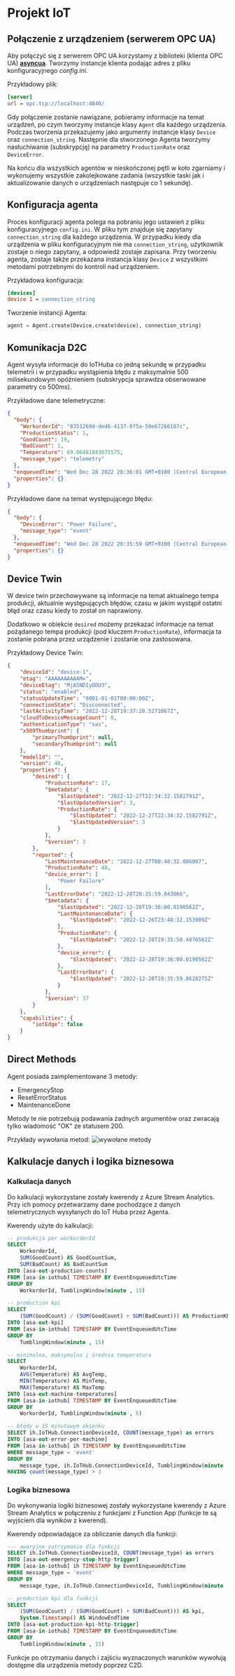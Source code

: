 # Projekt IoT

## Połączenie z urządzeniem (serwerem OPC UA)
Aby połączyć się z serwerem OPC UA korzystamy z biblioteki (klienta OPC UA) [**asyncua**](https://github.com/FreeOpcUa/opcua-asyncio). Tworzymy instancje klienta podając adres z pliku konfiguracyjnego *config.ini*.

Przykładowy plik:
```ini
[server]
url = opc.tcp://localhost:4840/
```

Gdy połączenie zostanie nawiązane, pobieramy informacje na temat urządzeń, po czym tworzymy instancje klasy `Agent` dla każdego urządzenia. Podczas tworzenia przekazujemy jako argumenty instancje klasy `Device` oraz `connection_string`. Następnie dla stworzonego Agenta tworzymy nasłuchiwanie (subskrypcję) na parametry `ProductionRate` oraz `DeviceError`.

Na końcu dla wszystkich agentów w nieskończonej pętli w koło zgarniamy i wykonujemy wszystkie zakolejkowane zadania (wszystkie taski jak i aktualizowanie danych o urządzeniach następuje co 1 sekundę).

## Konfiguracja agenta

Proces konfiguracji agenta polega na pobraniu jego ustawień z pliku konfiguracyjnego `config.ini`. W pliku tym znajduje się zapytany `connection_string` dla każdego urządzenia. W przypadku kiedy dla urządzenia w pliku konfiguracyjnym nie ma `connection_string`, użytkownik zostaje o niego zapytany, a odpowiedź zostaje zapisana. Przy tworzeniu agenta, zostaje także przekazana instancja klasy `Device` z wszystkimi metodami potrzebnymi do kontroli nad urządzeniem.

Przykładowa konfiguracja:
```ini
[devices]
device 1 = connection_string
```

Tworzenie instancji Agenta:
```python
agent = Agent.create(Device.create(device), connection_string)
```

## Komunikacja D2C

Agent wysyła informacje do IoTHuba co jedną sekundę w przypadku telemetrii i w przypadku wystąpienia błędu z maksymalnie 500 milisekundowym opóźnieniem (subskrypcja sprawdza obserwowane parametry co 500ms).

Przykładowe dane telemetryczne:
```json
{
  "body": {
    "WorkorderId": "8351269d-ded6-4137-8f5a-50e67266107c",
    "ProductionStatus": 1,
    "GoodCount": 19,
    "BadCount": 1,
    "Temperature": 69.06481843075575,
    "message_type": "telemetry"
  },
  "enqueuedTime": "Wed Dec 28 2022 20:36:01 GMT+0100 (Central European Standard Time)",
  "properties": {}
}
```

Przykładowe dane na temat występującego błędu:
```json
{
  "body": {
    "DeviceError": "Power Failure",
    "message_type": "event"
  },
  "enqueuedTime": "Wed Dec 28 2022 20:35:59 GMT+0100 (Central European Standard Time)",
  "properties": {}
}
```

## Device Twin

W device twin przechowywane są informacje na temat aktualnego tempa produkcji, aktualnie występujących błędów, czasu w jakim wystąpił ostatni błąd oraz czasu kiedy to został on naprawiony.

Dodatkowo w obiekcie `desired` możemy przekazać informacje na temat pożądanego tempa produkcji (pod kluczem `ProductionRate`), informacja ta zostanie pobrana przez urządzenie i zostanie ona zastosowana.

Przykładowy Device Twin:
```json
{
	"deviceId": "device-1",
	"etag": "AAAAAAAAAAM=",
	"deviceEtag": "MjA5NDIyODU3",
	"status": "enabled",
	"statusUpdateTime": "0001-01-01T00:00:00Z",
	"connectionState": "Disconnected",
	"lastActivityTime": "2022-12-28T19:37:28.5271067Z",
	"cloudToDeviceMessageCount": 0,
	"authenticationType": "sas",
	"x509Thumbprint": {
		"primaryThumbprint": null,
		"secondaryThumbprint": null
	},
	"modelId": "",
	"version": 40,
	"properties": {
		"desired": {
			"ProductionRate": 17,
			"$metadata": {
				"$lastUpdated": "2022-12-27T22:34:32.1582791Z",
				"$lastUpdatedVersion": 3,
				"ProductionRate": {
					"$lastUpdated": "2022-12-27T22:34:32.1582791Z",
					"$lastUpdatedVersion": 3
				}
			},
			"$version": 3
		},
		"reported": {
			"LastMaintenanceDate": "2022-12-27T00:48:32.086007",
			"ProductionRate": 40,
			"device_error": [
				"Power Failure"
			],
			"LastErrorDate": "2022-12-28T20:35:59.843066",
			"$metadata": {
				"$lastUpdated": "2022-12-28T19:36:00.0190562Z",
				"LastMaintenanceDate": {
					"$lastUpdated": "2022-12-26T23:48:32.153909Z"
				},
				"ProductionRate": {
					"$lastUpdated": "2022-12-28T19:35:50.4876562Z"
				},
				"device_error": {
					"$lastUpdated": "2022-12-28T19:36:00.0190562Z"
				},
				"LastErrorDate": {
					"$lastUpdated": "2022-12-28T19:35:59.8628275Z"
				}
			},
			"$version": 37
		}
	},
	"capabilities": {
		"iotEdge": false
	}
}
```

## Direct Methods

Agent posiada zaimplementowane 3 metody:
- EmergencyStop
- ResetErrorStatus
- MaintenanceDone

Metody te nie potrzebują podawania żadnych argumentów oraz zwracają tylko wiadomość "OK" ze statusem 200.

Przykłady wywołania metod:
![wywołane metody](metody.png)

## Kalkulacje danych i logika biznesowa

### Kalkulacja danych

Do kalkulacji wykorzystane zostały kwerendy z Azure Stream Analytics. Przy ich pomocy przetwarzamy dane pochodzące z danych telemetrycznych wysyłanych do IoT Huba przez Agenta. 

Kwerendy użyte do kalkulacji:

```sql
-- produkcja per workorderId
SELECT
    WorkorderId,
    SUM(GoodCount) AS GoodCountSum,
    SUM(BadCount) AS BadCountSum
INTO [asa-out-production-counts]
FROM [asa-in-iothub] TIMESTAMP BY EventEnqueuedUtcTime
GROUP BY
    WorkorderId, TumblingWindow(minute , 15)

-- production kpi
SELECT
    (SUM(GoodCount) / (SUM(GoodCount) + SUM(BadCount))) AS ProductionKPI
INTO [asa-out-kpi]
FROM [asa-in-iothub] TIMESTAMP BY EventEnqueuedUtcTime
GROUP BY
    TumblingWindow(minute , 15)

-- minimalna, maksymalna i średnia temperatura
SELECT
    WorkorderId,
    AVG(Temperature) AS AvgTemp,
    MIN(Temperature) AS MinTemp,
    MAX(Temperature) AS MaxTemp
INTO [asa-out-machine-temperatures]
FROM [asa-in-iothub] TIMESTAMP BY EventEnqueuedUtcTime
GROUP BY
    WorkorderId, TumblingWindow(minute , 5)

-- błędy w 15 minutowym okienku
SELECT ih.IoTHub.ConnectionDeviceId, COUNT(message_type) as errors
INTO [asa-out-error-per-machine]
FROM [asa-in-iothub] ih TIMESTAMP by EventEnqueuedUtcTime
WHERE message_type = 'event'
GROUP BY
    message_type, ih.IoTHub.ConnectionDeviceId, TumblingWindow(minute , 15)
HAVING count(message_type) > 3
```

### Logika biznesowa

Do wykonywania logiki biznesowej zostały wykorzystane kwerendy z Azure Stream Analytics w połączeniu z funkcjami z Function App (funkcje te są wyjściem dla wyników z kwerend).

Kwerendy odpowiadające za obliczanie danych dla funkcji:
```sql
--- awaryjne zatrzymanie dla funkcji
SELECT ih.IoTHub.ConnectionDeviceId, COUNT(message_type) as errors
INTO [asa-out-emergency-stop-http-trigger]
FROM [asa-in-iothub] ih TIMESTAMP by EventEnqueuedUtcTime
WHERE message_type = 'event'
GROUP BY
    message_type, ih.IoTHub.ConnectionDeviceId, TumblingWindow(minute , 15)

-- production kpi dla funkcji
SELECT
    (SUM(GoodCount) / (SUM(GoodCount) + SUM(BadCount))) AS kpi,
    System.Timestamp() AS WindowEndTime
INTO [asa-out-production-kpi-http-trigger]
FROM [asa-in-iothub] TIMESTAMP BY EventEnqueuedUtcTime
GROUP BY
    TumblingWindow(minute , 15)
```

Funkcje po otrzymaniu danych i zajściu wyznaczonych warunków wywołują dostępne dla urządzenia metody poprzez C2D.
